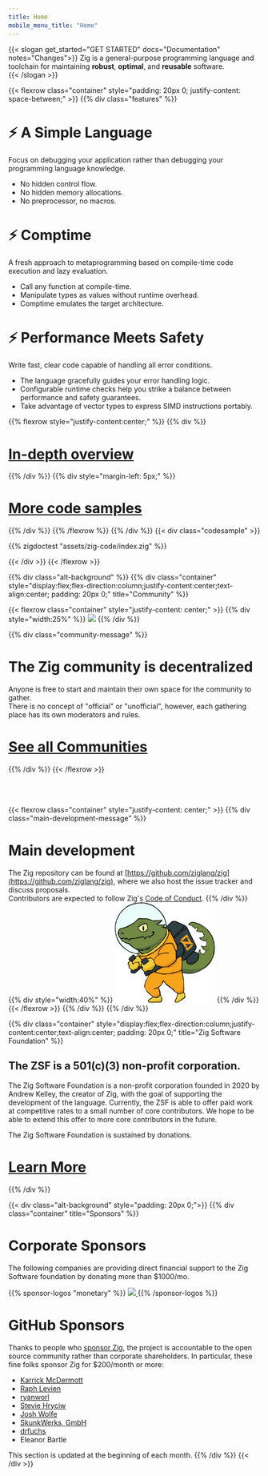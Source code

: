 ```yaml
---
title: Home
mobile_menu_title: "Home"
---
```

{{< slogan get_started="GET STARTED" docs="Documentation" notes="Changes">}}
Zig is a general-purpose programming language and toolchain for maintaining **robust**, **optimal**, and **reusable** software.  
{{< /slogan >}}

{{< flexrow class="container" style="padding: 20px 0; justify-content: space-between;" >}}
{{% div class="features" %}}

# ⚡ A Simple Language
Focus on debugging your application rather than debugging your programming language knowledge.

- No hidden control flow.
- No hidden memory allocations.
- No preprocessor, no macros. 

# ⚡ Comptime
A fresh approach to metaprogramming based on compile-time code execution and lazy evaluation.

- Call any function at compile-time.
- Manipulate types as values without runtime overhead.
- Comptime emulates the target architecture.

# ⚡ Performance Meets Safety
Write fast, clear code capable of handling all error conditions.

- The language gracefully guides your error handling logic.
- Configurable runtime checks help you strike a balance between performance and safety guarantees.
- Take advantage of vector types to express SIMD instructions portably.

{{% flexrow style="justify-content:center;" %}}
{{% div %}}
<h1>
    <a href="learn/overview/" class="button" style="display: inline;">In-depth overview</a>
</h1>
{{% /div %}}
{{% div  style="margin-left: 5px;" %}}
<h1>
    <a href="learn/samples/" class="button" style="display: inline;">More code samples</a>
</h1>
{{% /div %}}
{{% /flexrow %}}
{{% /div %}}
{{< div class="codesample" >}}

{{% zigdoctest "assets/zig-code/index.zig" %}}

{{< /div >}}
{{< /flexrow >}}


{{% div class="alt-background" %}}
{{% div class="container"  style="display:flex;flex-direction:column;justify-content:center;text-align:center; padding: 20px 0;" title="Community" %}}

{{< flexrow class="container" style="justify-content: center;" >}}
{{% div style="width:25%" %}}
<img src="https://raw.githubusercontent.com/ziglang/logo/master/ziggy.svg" style="max-height: 200px">
{{% /div %}}

{{% div class="community-message" %}}
# The Zig community is decentralized 
Anyone is free to start and maintain their own space for the community to gather.  
There is no concept of "official" or "unofficial", however, each gathering place has its own moderators and rules.

<div style="">
<h1>
	<a href="https://github.com/ziglang/zig/wiki/Community" class="button" style="display: inline;">See all Communities</a>
</h1>
</div>
{{% /div %}}
{{< /flexrow >}}
<div style="height: 50px;"></div>

{{< flexrow class="container" style="justify-content: center;" >}}
{{% div class="main-development-message" %}}
# Main development
The Zig repository can be found at [https://github.com/ziglang/zig](https://github.com/ziglang/zig), where we also host the issue tracker and discuss proposals.  
Contributors are expected to follow Zig's [Code of Conduct](https://github.com/ziglang/zig/blob/master/CODE_OF_CONDUCT.md).
{{% /div %}}
{{% div style="width:40%" %}}
<img src="https://raw.githubusercontent.com/ziglang/logo/master/zero.svg" style="max-height: 200px">
{{% /div %}}
{{< /flexrow >}}
{{% /div %}}
{{% /div %}}


{{% div class="container" style="display:flex;flex-direction:column;justify-content:center;text-align:center; padding: 20px 0;" title="Zig Software Foundation" %}}
## The ZSF is a 501(c)(3) non-profit corporation.

The Zig Software Foundation is a non-profit corporation founded in 2020 by Andrew Kelley, the creator of Zig, with the goal of supporting the development of the language. Currently, the ZSF is able to offer paid work at competitive rates to a small number of core contributors. We hope to be able to extend this offer to more core contributors in the future.

The Zig Software Foundation is sustained by donations.

<h1>
	<a href="zsf/" class="button" style="display:inline;">Learn More</a>
</h1>
{{% /div %}}


{{< div class="alt-background" style="padding: 20px 0;">}}
{{% div class="container" title="Sponsors" %}}
# Corporate Sponsors 
The following companies are providing direct financial support to the Zig Software foundation by donating more than $1000/mo.

{{% sponsor-logos "monetary" %}}
 <a href="https://pex.com" rel="noopener nofollow" target="_blank"><picture>
   <picture>
     <source srcset="pex-white.svg" media="(prefers-color-scheme: dark)">
     <img src="pex-dark.svg">
   </picture>
 </a>
{{% /sponsor-logos %}}

# GitHub Sponsors
Thanks to people who [sponsor Zig](zsf/), the project is accountable to the open source community rather than corporate shareholders. In particular, these fine folks sponsor Zig for $200/month or more:

- [Karrick McDermott](https://github.com/karrick)
- [Raph Levien](https://raphlinus.github.io/)
- [ryanworl](https://github.com/ryanworl)
- [Stevie Hryciw](https://www.hryx.net/)
- [Josh Wolfe](https://github.com/thejoshwolfe)
- [SkunkWerks, GmbH](https://skunkwerks.at/)
- [drfuchs](https://github.com/drfuchs)
- Eleanor Bartle

This section is updated at the beginning of each month.
{{% /div %}}
{{< /div >}}
























